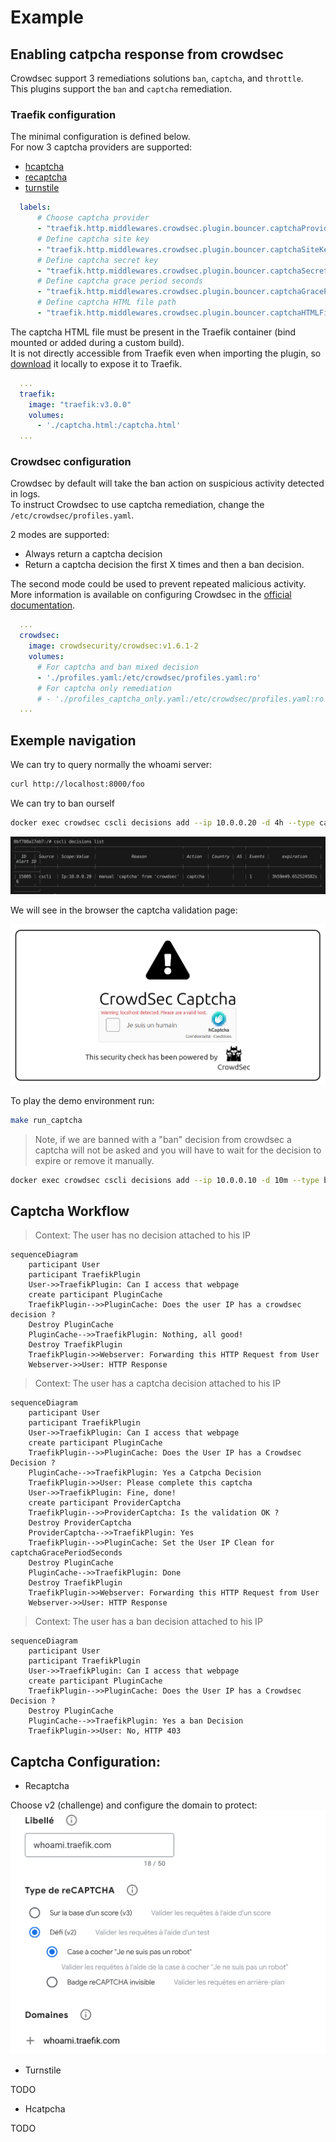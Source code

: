 # Example
## Enabling catpcha response from crowdsec

Crowdsec support 3 remediations solutions `ban`, `captcha`, and `throttle`.  
This plugins support the `ban` and `captcha` remediation.  

### Traefik configuration

The minimal configuration is defined below.  
For now 3 captcha providers are supported:  
 - [hcaptcha](https://www.hcaptcha.com/)
 - [recaptcha](https://www.google.com/recaptcha/about/)
 - [turnstile](https://www.cloudflare.com/fr-fr/products/turnstile/)

```yaml
  labels:
      # Choose captcha provider
      - "traefik.http.middlewares.crowdsec.plugin.bouncer.captchaProvider=hcaptcha"
      # Define captcha site key
      - "traefik.http.middlewares.crowdsec.plugin.bouncer.captchaSiteKey=FIXME"
      # Define captcha secret key
      - "traefik.http.middlewares.crowdsec.plugin.bouncer.captchaSecretKey=FIXME"
      # Define captcha grace period seconds
      - "traefik.http.middlewares.crowdsec.plugin.bouncer.captchaGracePeriodSeconds=1800"
      # Define captcha HTML file path
      - "traefik.http.middlewares.crowdsec.plugin.bouncer.captchaHTMLFilePath=/captcha.html"
```

The captcha HTML file must be present in the Traefik container (bind mounted or added during a custom build).  
It is not directly accessible from Traefik even when importing the plugin, so [download](https://raw.githubusercontent.com/maxlerebourg/crowdsec-bouncer-traefik-plugin/master/captcha.html) it locally to expose it to Traefik.

```yaml 
  ...
  traefik:
    image: "traefik:v3.0.0"
    volumes:
      - './captcha.html:/captcha.html'
  ...
```
### Crowdsec configuration

Crowdsec by default will take the ban action on suspicious activity detected in logs.  
To instruct Crowdsec to use captcha remediation, change the `/etc/crowdsec/profiles.yaml`.   

2 modes are supported:
- Always return a captcha decision
- Return a captcha decision the first X times and then a ban decision.

The second mode could be used to prevent repeated malicious activity.
More information is available on configuring Crowdsec in the [official documentation](https://docs.crowdsec.net/docs/next/local_api/profiles/captcha_profile/).

```yaml
  ...
  crowdsec:
    image: crowdsecurity/crowdsec:v1.6.1-2
    volumes:
      # For captcha and ban mixed decision
      - './profiles.yaml:/etc/crowdsec/profiles.yaml:ro' 
      # For captcha only remediation
      # - './profiles_captcha_only.yaml:/etc/crowdsec/profiles.yaml:ro'
  ...
```
## Exemple navigation
We can try to query normally the whoami server:
```bash
curl http://localhost:8000/foo
```

We can try to ban ourself

```bash
docker exec crowdsec cscli decisions add --ip 10.0.0.20 -d 4h --type captcha
```

![image decision captcha](image_decision_captcha.png)

We will see in the browser the captcha validation page:

![image captcha validation](image_captcha_validation.png)

To play the demo environment run:
```bash
make run_captcha
```

> Note, if we are banned with a "ban" decision from crowdsec a captcha will not be asked and you will have to wait for the decision to expire or remove it manually.  

```bash
docker exec crowdsec cscli decisions add --ip 10.0.0.10 -d 10m --type ban
```

## Captcha Workflow

> Context: The user has no decision attached to his IP

```mermaid
sequenceDiagram
    participant User
    participant TraefikPlugin
    User->>TraefikPlugin: Can I access that webpage
    create participant PluginCache
    TraefikPlugin-->>PluginCache: Does the user IP has a crowdsec decision ?
    Destroy PluginCache
    PluginCache-->>TraefikPlugin: Nothing, all good!
    Destroy TraefikPlugin
    TraefikPlugin->>Webserver: Forwarding this HTTP Request from User
    Webserver->>User: HTTP Response
```

> Context: The user has a captcha decision attached to his IP

```mermaid
sequenceDiagram
    participant User
    participant TraefikPlugin
    User->>TraefikPlugin: Can I access that webpage
    create participant PluginCache
    TraefikPlugin-->>PluginCache: Does the User IP has a Crowdsec Decision ?
    PluginCache-->>TraefikPlugin: Yes a Catpcha Decision
    TraefikPlugin->>User: Please complete this captcha
    User->>TraefikPlugin: Fine, done!
    create participant ProviderCaptcha
    TraefikPlugin-->>ProviderCaptcha: Is the validation OK ?
    Destroy ProviderCaptcha    
    ProviderCaptcha-->>TraefikPlugin: Yes
    TraefikPlugin-->>PluginCache: Set the User IP Clean for captchaGracePeriodSeconds
    Destroy PluginCache
    PluginCache-->>TraefikPlugin: Done
    Destroy TraefikPlugin
    TraefikPlugin->>Webserver: Forwarding this HTTP Request from User
    Webserver->>User: HTTP Response
```

> Context: The user has a ban decision attached to his IP

```mermaid
sequenceDiagram
    participant User
    participant TraefikPlugin
    User->>TraefikPlugin: Can I access that webpage
    create participant PluginCache
    TraefikPlugin-->>PluginCache: Does the User IP has a Crowdsec Decision ?
    Destroy PluginCache
    PluginCache-->>TraefikPlugin: Yes a ban Decision
    TraefikPlugin->>User: No, HTTP 403
```

## Captcha Configuration:

- Recaptcha

Choose v2 (challenge) and configure the domain to protect:  
![Recaptcha image](image_recaptcha.png)

- Turnstile

TODO

- Hcatpcha

TODO
